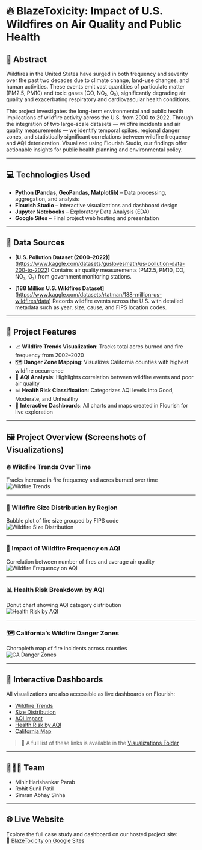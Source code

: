 # 🔥 BlazeToxicity: Impact of U.S. Wildfires on Air Quality and Public Health

## 🧠 Abstract

Wildfires in the United States have surged in both frequency and severity over the past two decades due to climate change, land-use changes, and human activities. These events emit vast quantities of particulate matter (PM2.5, PM10) and toxic gases (CO, NO₂, O₃), significantly degrading air quality and exacerbating respiratory and cardiovascular health conditions. 

This project investigates the long-term environmental and public health implications of wildfire activity across the U.S. from 2000 to 2022. Through the integration of two large-scale datasets — wildfire incidents and air quality measurements — we identify temporal spikes, regional danger zones, and statistically significant correlations between wildfire frequency and AQI deterioration. Visualized using Flourish Studio, our findings offer actionable insights for public health planning and environmental policy.

---

## 💻 Technologies Used

- **Python (Pandas, GeoPandas, Matplotlib)** – Data processing, aggregation, and analysis  
- **Flourish Studio** – Interactive visualizations and dashboard design  
- **Jupyter Notebooks** – Exploratory Data Analysis (EDA)  
- **Google Sites** – Final project web hosting and presentation  

---

## 📂 Data Sources

- **[U.S. Pollution Dataset (2000–2022)]**  (https://www.kaggle.com/datasets/guslovesmath/us-pollution-data-200-to-2022) 
  Contains air quality measurements (PM2.5, PM10, CO, NO₂, O₃) from government monitoring stations.

- **[188 Million U.S. Wildfires Dataset]**  (https://www.kaggle.com/datasets/rtatman/188-million-us-wildfires/data)
  Records wildfire events across the U.S. with detailed metadata such as year, size, cause, and FIPS location codes.

---

## 🚀 Project Features

- 📈 **Wildfire Trends Visualization**: Tracks total acres burned and fire frequency from 2002–2020  
- 🗺️ **Danger Zone Mapping**: Visualizes California counties with highest wildfire occurrence  
- 🔬 **AQI Analysis**: Highlights correlation between wildfire events and poor air quality  
- 📊 **Health Risk Classification**: Categorizes AQI levels into Good, Moderate, and Unhealthy  
- 🔗 **Interactive Dashboards**: All charts and maps created in Flourish for live exploration  

---

## 🖼️ Project Overview (Screenshots of Visualizations)

### 🔥 Wildfire Trends Over Time  
Tracks increase in fire frequency and acres burned over time  
![Wildfire Trends](./screenshots/wildfire_trends.png)

---

### 🧯 Wildfire Size Distribution by Region  
Bubble plot of fire size grouped by FIPS code  
![Wildfire Size Distribution](./screenshots/size_distribution.png)

---

### 💨 Impact of Wildfire Frequency on AQI  
Correlation between number of fires and average air quality  
![Wildfire Frequency on AQI](./screenshots/frequency_vs_aqi.png)

---

### 📊 Health Risk Breakdown by AQI  
Donut chart showing AQI category distribution  
![Health Risk by AQI](./screenshots/aqi_distribution.png)

---

### 🗺️ California’s Wildfire Danger Zones  
Choropleth map of fire incidents across counties  
![CA Danger Zones](./screenshots/california_danger_zones.png)

---

## 🔗 Interactive Dashboards

All visualizations are also accessible as live dashboards on Flourish:

- [Wildfire Trends](https://public.flourish.studio/visualisation/xxxxx)  
- [Size Distribution](https://public.flourish.studio/visualisation/yyyyy)  
- [AQI Impact](https://public.flourish.studio/visualisation/zzzzz)  
- [Health Risk by AQI](https://public.flourish.studio/visualisation/aaaaa)  
- [California Map](https://public.flourish.studio/visualisation/bbbbb)

> 📁 A full list of these links is available in the [Visualizations Folder](./visualizations/README.md)

---

## 🧑‍🤝‍🧑 Team

- Mihir Harishankar Parab  
- Rohit Sunil Patil  
- Simran Abhay Sinha

---

## 🌐 Live Website

Explore the full case study and dashboard on our hosted project site:  
🔗 [BlazeToxicity on Google Sites](https://sites.google.com/view/blazetoxicity/home)
